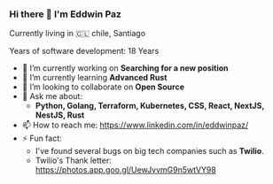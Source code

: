 ### Hi there 👋 I'm Eddwin Paz

Currently living in 🇨🇱 chile, Santiago

Years of software development: 18 Years

- 🔭 I’m currently working on **Searching for a new position**
- 🌱 I’m currently learning **Advanced Rust**
- 👯 I’m looking to collaborate on **Open Source**
- 💬 Ask me about:
     - **Python, Golang, Terraform, Kubernetes, CSS, React, NextJS, NestJS, Rust**
- 📫 How to reach me: https://www.linkedin.com/in/eddwinpaz/
- ⚡ Fun fact:
    - I've found several bugs on big tech companies such as **Twilio**.
    - Twilio's Thank letter: https://photos.app.goo.gl/UewJvvmG9n5wtVY98
